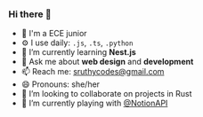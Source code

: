 ### Hi there 👋

- 🏢 I'm a ECE junior
- ⚙️ I use daily: `.js`, `.ts`, `.python`
- 🌱 I’m currently learning **Nest.js**
- 💬 Ask me about **web design** and **development** 
- 📫 Reach me: sruthycodes@gmail.com
- 😄 Pronouns: she/her
- 👯 I’m looking to collaborate on projects in Rust
- 🔭 I’m currently playing with [@NotionAPI](https://developers.notion.com/)
<!--
- ⚡ Fun fact: ...
-->
